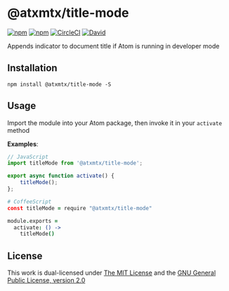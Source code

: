 # @atxmtx/title-mode

[![npm](https://flat.badgen.net/npm/license/@atxmtx/title-mode)](https://www.npmjs.org/package/@atxmtx/title-mode)
[![npm](https://flat.badgen.net/npm/v/@atxmtx/title-mode)](https://www.npmjs.org/package/@atxmtx/title-mode)
[![CircleCI](https://flat.badgen.net/circleci/github/atxmtx/title-mode)](https://circleci.com/gh/atxmtx/title-mode)
[![David](https://flat.badgen.net/david/dep/atxmtx/title-mode)](https://david-dm.org/atxmtx/title-mode)

Appends indicator to document title if Atom is running in developer mode

## Installation

`npm install @atxmtx/title-mode -S`

## Usage

Import the module into your Atom package, then invoke it in your `activate` method

**Examples**:

```js
// JavaScript
import titleMode from '@atxmtx/title-mode';

export async function activate() {
    titleMode();
};
```

```coffee
# CoffeeScript
const titleMode = require "@atxmtx/title-mode"

module.exports =
  activate: () ->
    titleMode()
```

## License

This work is dual-licensed under [The MIT License](https://opensource.org/licenses/MIT) and the [GNU General Public License, version 2.0](https://opensource.org/licenses/GPL-2.0)

